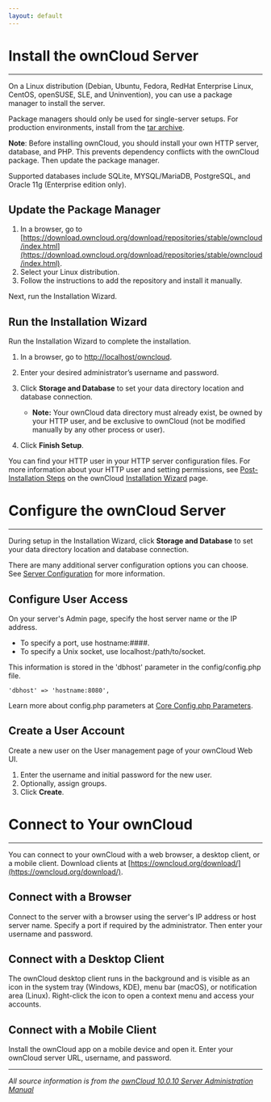 ```yaml
---
layout: default
---
```

# Install the ownCloud Server
* * *
On a Linux distribution (Debian, Ubuntu, Fedora, RedHat Enterprise Linux, CentOS, openSUSE, SLE, and Uninvention), you can use a package manager to install the server.

Package managers should only be used for single-server setups. For production environments, install from the [tar archive](https://owncloud.org/download/#owncloud-server-tar-ball).

__Note__: Before installing ownCloud, you should install your own HTTP server, database, and PHP. This prevents dependency conflicts with the ownCloud package. Then update the package manager.

Supported databases include SQLite, MYSQL/MariaDB, PostgreSQL, and Oracle 11g (Enterprise edition only).

## Update the Package Manager

1. In a browser, go to [https://download.owncloud.org/download/repositories/stable/owncloud/index.html](https://download.owncloud.org/download/repositories/stable/owncloud/index.html).
2. Select your Linux distribution.
3. Follow the instructions to add the repository and install it manually.

Next, run the Installation Wizard.

## Run the Installation Wizard

Run the Installation Wizard to complete the installation.

  1. In a browser, go to [http://localhost/owncloud](http://localhost/owncloud).
  2. Enter your desired administrator’s username and password.
  3. Click __Storage and Database__ to set your data directory location and database connection.

      - __Note:__ Your ownCloud data directory must already exist, be owned by your HTTP user, and be exclusive to ownCloud (not be modified manually by any other process or user).
  4. Click __Finish Setup__.

You can find your HTTP user in your HTTP server configuration files. For more information about your HTTP user and setting permissions, see [Post-Installation Steps](https://doc.owncloud.org/server/latest/admin_manual/installation/installation_wizard.html#post-installation-steps) on the ownCloud  [Installation Wizard](https://doc.owncloud.org/server/latest/admin_manual/installation/installation_wizard.html#post-installation-steps) page.

# Configure the ownCloud Server
* * *
During setup in the Installation Wizard, click __Storage and Database__ to set your data directory location and database connection.

There are many additional server configuration options you can choose. See [Server Configuration](https://doc.owncloud.org/server/latest/admin_manual/configuration/server/) for more information.

## Configure User Access

On your server's Admin page, specify the host server name or the IP address.
  - To specify a port, use hostname:####.
  - To specify a Unix socket, use localhost:/path/to/socket.

This information is stored in the 'dbhost' parameter in the  config/config.php file.

    'dbhost' => 'hostname:8080',

Learn more about config.php parameters at [Core Config.php Parameters](https://doc.owncloud.org/server/latest/admin_manual/configuration/server/config_sample_php_parameters.html).

## Create a User Account

Create a new user on the User management page of your ownCloud Web UI.

   1. Enter the username and initial password for the new user.
   2. Optionally, assign groups.
   3. Click __Create__.

# Connect to Your ownCloud
* * *
You can connect to your ownCloud with a web browser, a desktop client, or a mobile client. Download clients at [https://owncloud.org/download/](https://owncloud.org/download/).

## Connect with a Browser

Connect to the server with a browser using the server's IP address or host server name. Specify a port if required by the administrator. Then enter your username and password.

## Connect with a Desktop Client

The ownCloud desktop client runs in the background and is visible as an icon in the system tray (Windows, KDE), menu bar (macOS), or notification area (Linux). Right-click the icon to open a context menu and access your accounts.

## Connect with a Mobile Client

Install the ownCloud app on a mobile device and open it. Enter your ownCloud server URL, username, and password.

* * *
_All source information is from the [ownCloud 10.0.10 Server Administration Manual](https://doc.owncloud.org/server/latest/admin_manual/contents.html)_
